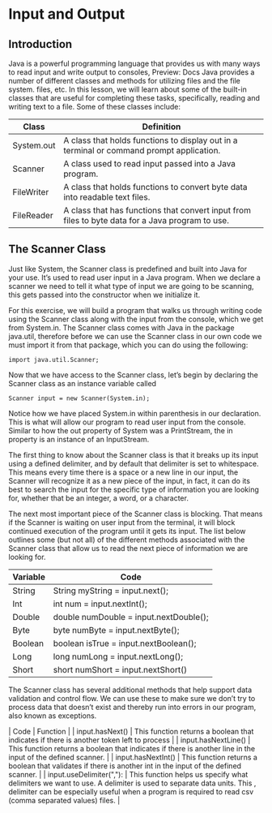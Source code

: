 # Input and Output
## Introduction
Java is a powerful programming language that provides us with many ways to read input and write output to consoles, 
Preview: Docs Java provides a number of different classes and methods for utilizing files and the file system.
files, etc. In this lesson, we will learn about some of the built-in classes that are useful for completing these 
tasks, specifically, reading and writing text to a file. Some of these classes include:
 
| Class |	Definition |
|-------|------------|
| System.out	| A class that holds functions to display out in a terminal or command prompt application. |
| Scanner |	A class used to read input passed into a Java program. |
| FileWriter |	A class that holds functions to convert byte data into readable text files. |
| FileReader |	A class that has functions that convert input from files to byte data for a Java program to use. |

## The Scanner Class
Just like System, the Scanner class is predefined and built into Java for your use. It’s used to read user input in a Java program. When we declare a scanner we need to tell it what type of input we are going to be scanning, this gets passed into the constructor when we initialize it.

For this exercise, we will build a program that walks us through writing code using the Scanner class along with the input from the console, which we get from System.in. The Scanner class comes with Java in the package java.util, therefore before we can use the Scanner class in our own code we must import it from that package, which you can do using the following:

```
import java.util.Scanner;
```

Now that we have access to the Scanner class, let’s begin by declaring the Scanner class as an instance variable called
```
Scanner input = new Scanner(System.in);
```
Notice how we have placed System.in within parenthesis in our declaration. This is what will allow our program to read user input from the console. Similar to how the out property of System was a PrintStream, the in property is an instance of an InputStream.

The first thing to know about the Scanner class is that it breaks up its input using a defined delimiter, and by default that delimiter is set to whitespace. This means every time there is a space or a new line in our input, the Scanner will recognize it as a new piece of the input, in fact, it can do its best to search the input for the specific type of information you are looking for, whether that be an integer, a word, or a character.

The next most important piece of the Scanner class is blocking. That means if the Scanner is waiting on user input from the terminal, it will block continued execution of the program until it gets its input.
The list below outlines some (but not all) of the different methods associated with the Scanner class that allow us to read the next piece of information we are looking for.

| Variable	| Code |
| -------- | ---- |
| String	| String myString = input.next(); |
| Int |	int num = input.nextInt(); |
| Double	| double numDouble = input.nextDouble(); |
| Byte	| byte numByte = input.nextByte(); |
| Boolean	| boolean isTrue = input.nextBoolean(); |
| Long	| long numLong = input.nextLong(); |
| Short |	short numShort = input.nextShort() |

The Scanner class has several additional methods that help support data validation and control flow. We can use these to make sure we don’t try to process data that doesn’t exist and thereby run into errors in our program, also known as exceptions.

| Code |	Function |
| input.hasNext()	| This function returns a boolean that indicates if there is another token left to process |
| input.hasNextLine() |	This function returns a boolean that indicates if there is another line in the input of the defined scanner. |
| input.hasNextInt()	| This function returns a boolean that validates if there is another int in the input of the defined scanner. |
| input.useDelimiter(","): |	This function helps us specify what delimiters we want to use. A delimiter is used to separate data units. This , delimiter can be especially useful when a program is required to read csv (comma separated values) files. |
